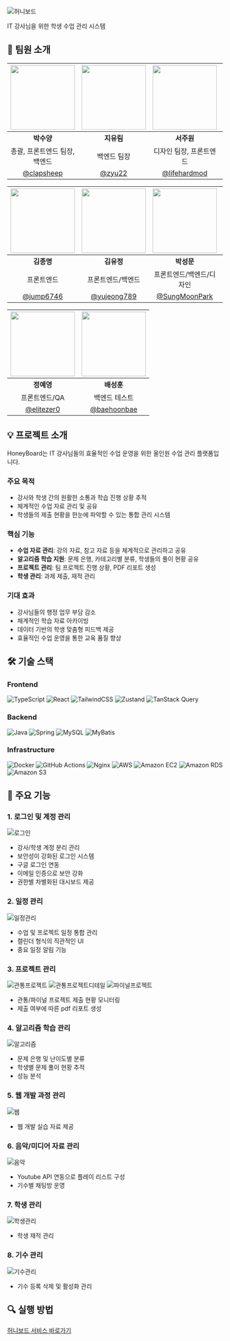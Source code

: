 ![허니보드](./public/assets/images/logo.png)

IT 강사님을 위한 학생 수업 관리 시스템

## 👥 팀원 소개

| <img src="https://github.com/clapsheep.png" width="150"/> | <img src="https://github.com/zyu22.png" width="150"/> | <img src="https://github.com/lifehardmod.png" width="150"/> | <img src="https://github.com/kkangssu.png" width="150"/> | <img src="https://github.com/rpeowiqu.png" width="150"/> |
| :-------------------------------------------------------: | :---------------------------------------------------: | :---------------------------------------------------------: | :------------------------------------------------------: | :------------------------------------------------------: |
|                        **박수양**                         |                      **지유림**                       |                         **서주원**                          |                        **강수진**                        |                        **한재서**                        |
|               총괄, 프론트엔드 팀장, 백엔드               |                      백엔드 팀장                      |                   디자인 팀장, 프론트엔드                   |                          백엔드                          |                          백엔드                          |
|        [@clapsheep](https://github.com/clapsheep)         |          [@zyu22](https://github.com/zyu22)           |       [@lifehardmod](https://github.com/lifehardmod)        |         [@kkangssu](https://github.com/kkangssu)         |         [@rpeowiqu](https://github.com/rpeowiqu)         |

| <img src="https://github.com/jump6746.png" width="150"/> | <img src="https://github.com/yujeong789.png" width="150"/> | <img src="https://github.com/SungMoonPark.png" width="150"/> | <img src="https://github.com/antisdun.png" width="150"/> | <img src="https://github.com/y20ng.png" width="150"/> |
| :------------------------------------------------------: | :--------------------------------------------------------: | :----------------------------------------------------------: | :------------------------------------------------------: | :---------------------------------------------------: |
|                        **김종명**                        |                         **김유정**                         |                          **박성문**                          |                        **강지은**                        |                      **윤이영**                       |
|                        프론트엔드                        |                     프론트엔드/백엔드                      |                   프론트엔드/백엔드/디자인                   |                 프론트엔드/백엔드/디자인                 |                   프론트엔드/디자인                   |
|         [@jump6746](https://github.com/jump6746)         |        [@yujeong789](https://github.com/yujeong789)        |       [@SungMoonPark](https://github.com/SungMoonPark)       |         [@antisdun](https://github.com/antisdun)         |          [@y20ng](https://github.com/y20ng)           |

| <img src="https://github.com/elitezer0.png" width="150"/> | <img src="https://github.com/baehoonbae.png" width="150"/> |
| :-------------------------------------------------------: | :--------------------------------------------------------: |
|                        **정예영**                         |                         **배성훈**                         |
|                       프론트엔드/QA                       |                       백엔드 테스트                        |
|        [@elitezer0](https://github.com/elitezer0)         |        [@baehoonbae](https://github.com/baehoonbae)        |

## 💡 프로젝트 소개

HoneyBoard는 IT 강사님들의 효율적인 수업 운영을 위한 올인원 수업 관리 플랫폼입니다.

### 주요 목적

- 강사와 학생 간의 원활한 소통과 학습 진행 상황 추적
- 체계적인 수업 자료 관리 및 공유
- 학생들의 제출 현황을 한눈에 파악할 수 있는 통합 관리 시스템

### 핵심 기능

- **수업 자료 관리**: 강의 자료, 참고 자료 등을 체계적으로 관리하고 공유
- **알고리즘 학습 지원**: 문제 은행, 카테고리별 분류, 학생들의 풀이 현황 공유
- **프로젝트 관리**: 팀 프로젝트 진행 상황, PDF 리포트 생성
- **학생 관리**: 과제 제출, 재적 관리

### 기대 효과

- 강사님들의 행정 업무 부담 감소
- 체계적인 학습 자료 아카이빙
- 데이터 기반의 학생 맞춤형 피드백 제공
- 효율적인 수업 운영을 통한 교육 품질 향상

## 🛠️ 기술 스택

### Frontend

![TypeScript](https://img.shields.io/badge/TypeScript-3178C6?style=for-the-badge&logo=typescript&logoColor=white)
![React](https://img.shields.io/badge/React-61DAFB?style=for-the-badge&logo=react&logoColor=black)
![TailwindCSS](https://img.shields.io/badge/TailwindCSS-06B6D4?style=for-the-badge&logo=tailwindcss&logoColor=white)
![Zustand](https://img.shields.io/badge/Zustand-FF7F50?style=for-the-badge&logo=react&logoColor=white)
![TanStack Query](https://img.shields.io/badge/TanStack_Query-FF4154?style=for-the-badge&logo=reactquery&logoColor=white)

### Backend

![Java](https://img.shields.io/badge/Java-007396?style=for-the-badge&logo=java&logoColor=white)
![Spring](https://img.shields.io/badge/Spring-6DB33F?style=for-the-badge&logo=spring&logoColor=white)
![MySQL](https://img.shields.io/badge/MySQL-4479A1?style=for-the-badge&logo=mysql&logoColor=white)
![MyBatis](https://img.shields.io/badge/MyBatis-000000?style=for-the-badge&logo=mybatis&logoColor=white)

### Infrastructure

![Docker](https://img.shields.io/badge/Docker-2496ED?style=for-the-badge&logo=docker&logoColor=white)
![GitHub Actions](https://img.shields.io/badge/GitHub_Actions-2088FF?style=for-the-badge&logo=githubactions&logoColor=white)
![Nginx](https://img.shields.io/badge/Nginx-009639?style=for-the-badge&logo=nginx&logoColor=white)
![AWS](https://img.shields.io/badge/AWS-232F3E?style=for-the-badge&logo=amazonaws&logoColor=white)
![Amazon EC2](https://img.shields.io/badge/Amazon_EC2-FF9900?style=for-the-badge&logo=amazonec2&logoColor=white)
![Amazon RDS](https://img.shields.io/badge/Amazon_RDS-527FFF?style=for-the-badge&logo=amazonrds&logoColor=white)
![Amazon S3](https://img.shields.io/badge/Amazon_S3-569A31?style=for-the-badge&logo=amazons3&logoColor=white)

## 📌 주요 기능

### 1. 로그인 및 계정 관리

![로그인](./public/readme/1로그인.png)

- 강사/학생 계정 분리 관리
- 보안성이 강화된 로그인 시스템
- 구글 로그인 연동
- 이메일 인증으로 보안 강화
- 권한별 차별화된 대시보드 제공

### 2. 일정 관리

![일정관리](./public/readme/2일정관리.png)

- 수업 및 프로젝트 일정 통합 관리
- 캘린더 형식의 직관적인 UI
- 중요 일정 알림 기능

### 3. 프로젝트 관리

![관통프로젝트](./public/readme/3-0관통프로젝트.png)
![관통프로젝트디테일](./public/readme/3-1관통프로젝트디테일.png)
![파이널프로젝트](./public/readme/4파이널프로젝트.png)

- 관통/파이널 프로젝트 제출 현황 모니터링
- 제출 여부에 따른 pdf 리포트 생성

### 4. 알고리즘 학습 관리

![알고리즘](./public/readme/5알고리즘.png)

- 문제 은행 및 난이도별 분류
- 학생별 문제 풀이 현황 추적
- 성능 분석

### 5. 웹 개발 과정 관리

![웹](./public/readme/6웹.png)

- 웹 개발 실습 자료 제공

### 6. 음악/미디어 자료 관리

![음악](./public/readme/7음악.png)

- Youtube API 연동으로 플레이 리스트 구성
- 기수별 채팅방 운영

### 7. 학생 관리

![학생관리](./public/readme/8학생관리.png)

- 학생 재적 관리

### 8. 기수 관리

![기수관리](./public/readme/9기수관리.png)

- 기수 등록 삭제 및 활성화 관리

## 🔍 실행 방법

[허니보드 서비스 바로가기](https://honeyboard.site)
